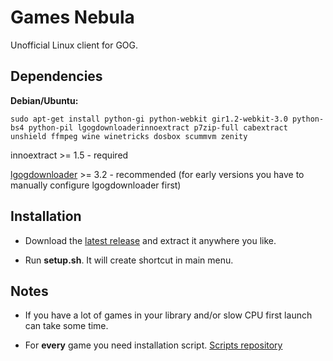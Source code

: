 # Games Nebula
Unofficial Linux client for GOG.

## Dependencies
**Debian/Ubuntu:**

    sudo apt-get install python-gi python-webkit gir1.2-webkit-3.0 python-bs4 python-pil lgogdownloaderinnoextract p7zip-full cabextract unshield ffmpeg wine winetricks dosbox scummvm zenity

innoextract >= 1.5 - required

[lgogdownloader](https://github.com/Sude-/lgogdownloader) >= 3.2 - recommended (for early versions you have to manually configure lgogdownloader first)
	
## Installation
- Download the [latest release](https://github.com/yancharkin/games_nebula/releases) and extract it anywhere you like.

- Run **setup.sh**. It will create shortcut in main menu.

## Notes
- If you have a lot of games in your library and/or slow CPU first launch can take some time.

- For **every** game you need installation script. [Scripts repository](https://github.com/yancharkin/games_nebula_goglib_scripts)
